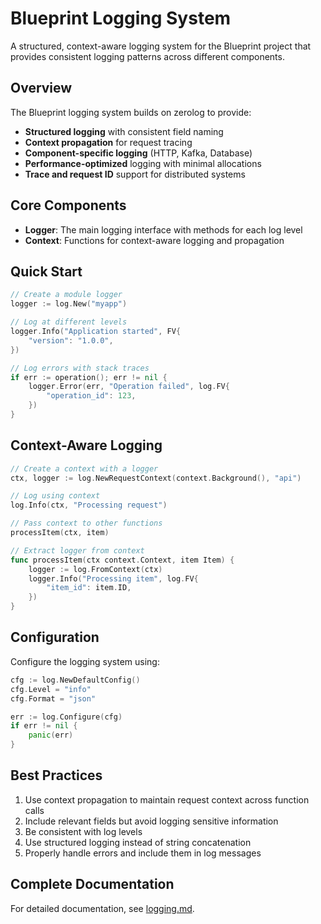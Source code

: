 # Blueprint Logging System

A structured, context-aware logging system for the Blueprint project that provides consistent logging patterns across different components.

## Overview

The Blueprint logging system builds on zerolog to provide:

- **Structured logging** with consistent field naming
- **Context propagation** for request tracing
- **Component-specific logging** (HTTP, Kafka, Database)
- **Performance-optimized** logging with minimal allocations
- **Trace and request ID** support for distributed systems

## Core Components

- **Logger**: The main logging interface with methods for each log level
- **Context**: Functions for context-aware logging and propagation

## Quick Start

```go
// Create a module logger
logger := log.New("myapp")

// Log at different levels
logger.Info("Application started", FV{
    "version": "1.0.0",
})

// Log errors with stack traces
if err := operation(); err != nil {
    logger.Error(err, "Operation failed", log.FV{
        "operation_id": 123,
    })
}
```

## Context-Aware Logging

```go
// Create a context with a logger
ctx, logger := log.NewRequestContext(context.Background(), "api")

// Log using context
log.Info(ctx, "Processing request")

// Pass context to other functions
processItem(ctx, item)

// Extract logger from context
func processItem(ctx context.Context, item Item) {
    logger := log.FromContext(ctx)
    logger.Info("Processing item", log.FV{
        "item_id": item.ID,
    })
}
```

## Configuration

Configure the logging system using:

```go
cfg := log.NewDefaultConfig()
cfg.Level = "info"
cfg.Format = "json"

err := log.Configure(cfg)
if err != nil {
    panic(err)
}
```

## Best Practices

1. Use context propagation to maintain request context across function calls
2. Include relevant fields but avoid logging sensitive information
3. Be consistent with log levels
4. Use structured logging instead of string concatenation
5. Properly handle errors and include them in log messages

## Complete Documentation

For detailed documentation, see [logging.md](../docs/log/logging.md).